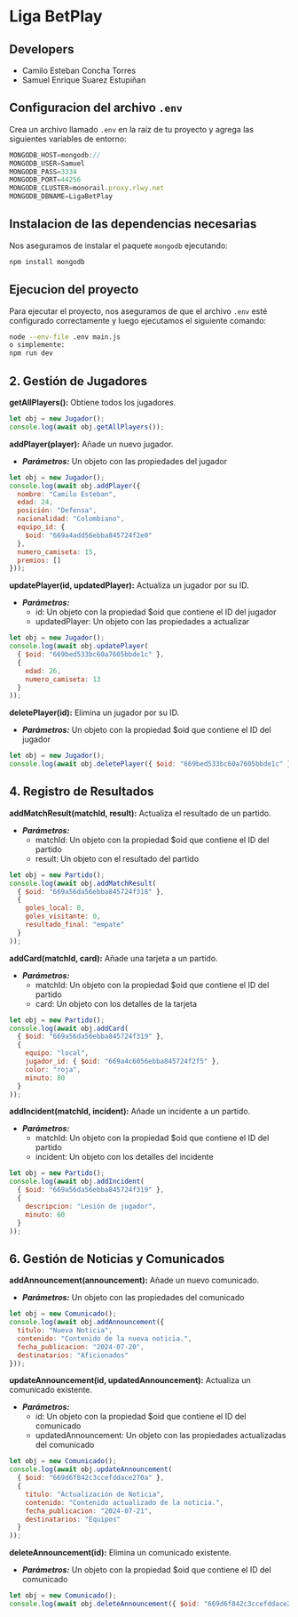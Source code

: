 # Liga BetPlay

## **Developers**

- Camilo Esteban Concha Torres
- Samuel Enrique Suarez Estupiñan

## Configuracion del archivo `.env`

Crea un archivo llamado `.env` en la raíz de tu proyecto y agrega las siguientes variables de entorno:

```javascript
MONGODB_HOST=mongodb://
MONGODB_USER=Samuel
MONGODB_PASS=3334
MONGODB_PORT=44256
MONGODB_CLUSTER=monorail.proxy.rlwy.net
MONGODB_DBNAME=LigaBetPlay
```

## Instalacion de las dependencias necesarias

 Nos aseguramos de instalar el paquete `mongodb` ejecutando:

```bash
npm install mongodb
```

## Ejecucion del proyecto

Para ejecutar el proyecto, nos aseguramos de que el archivo `.env` esté configurado correctamente y luego ejecutamos el siguiente comando:

```bash
node --env-file .env main.js
o simplemente:
npm run dev
```



## **2. Gestión de Jugadores**

**getAllPlayers():** Obtiene todos los jugadores.

```javascript
let obj = new Jugador();
console.log(await obj.getAllPlayers());
```

**addPlayer(player):** Añade un nuevo jugador.
* ***Parámetros:*** Un objeto con las propiedades del jugador

```javascript
let obj = new Jugador();
console.log(await obj.addPlayer({
  nombre: "Camilo Esteban",
  edad: 24,
  posición: "Defensa",
  nacionalidad: "Colombiano",
  equipo_id: {
    $oid: "669a4add56ebba845724f2e0"
  },
  numero_camiseta: 15,
  premios: []
}));
```

**updatePlayer(id, updatedPlayer):** Actualiza un jugador por su ID.
* ***Parámetros:*** 
  - id: Un objeto con la propiedad $oid que contiene el ID del jugador
  - updatedPlayer: Un objeto con las propiedades a actualizar

```javascript
let obj = new Jugador();
console.log(await obj.updatePlayer(
  { $oid: "669bed533bc60a7605bbde1c" },
  {
    edad: 26,
    numero_camiseta: 13
  }
));
```

**deletePlayer(id):** Elimina un jugador por su ID.
* ***Parámetros:*** Un objeto con la propiedad $oid que contiene el ID del jugador

```javascript
let obj = new Jugador();
console.log(await obj.deletePlayer({ $oid: "669bed533bc60a7605bbde1c" }));
```



## **4. Registro de Resultados**

**addMatchResult(matchId, result):** Actualiza el resultado de un partido.
* ***Parámetros:*** 
  - matchId: Un objeto con la propiedad $oid que contiene el ID del partido
  - result: Un objeto con el resultado del partido

```javascript
let obj = new Partido();
console.log(await obj.addMatchResult(
  { $oid: "669a56da56ebba845724f318" },
  {
    goles_local: 0,
    goles_visitante: 0,
    resultado_final: "empate"
  }
));
```

**addCard(matchId, card):** Añade una tarjeta a un partido.
* ***Parámetros:*** 
  - matchId: Un objeto con la propiedad $oid que contiene el ID del partido
  - card: Un objeto con los detalles de la tarjeta

```javascript
let obj = new Partido();
console.log(await obj.addCard(
  { $oid: "669a56da56ebba845724f319" },
  {
    equipo: "local",
    jugador_id: { $oid: "669a4c6056ebba845724f2f5" },
    color: "roja",
    minuto: 80
  }
));
```

**addIncident(matchId, incident):** Añade un incidente a un partido.
* ***Parámetros:*** 
  - matchId: Un objeto con la propiedad $oid que contiene el ID del partido
  - incident: Un objeto con los detalles del incidente

```javascript
let obj = new Partido();
console.log(await obj.addIncident(
  { $oid: "669a56da56ebba845724f319" },
  {
    descripcion: "Lesión de jugador",
    minuto: 60
  }
));
```



## **6. Gestión de Noticias y Comunicados**

**addAnnouncement(announcement):** Añade un nuevo comunicado.
* ***Parámetros:*** Un objeto con las propiedades del comunicado

```javascript
let obj = new Comunicado();
console.log(await obj.addAnnouncement({
  titulo: "Nueva Noticia",
  contenido: "Contenido de la nueva noticia.",
  fecha_publicacion: "2024-07-20",
  destinatarios: "Aficionados"
}));
```

**updateAnnouncement(id, updatedAnnouncement):** Actualiza un comunicado existente.
* ***Parámetros:*** 
  - id: Un objeto con la propiedad $oid que contiene el ID del comunicado
  - updatedAnnouncement: Un objeto con las propiedades actualizadas del comunicado

```javascript
let obj = new Comunicado();
console.log(await obj.updateAnnouncement(
  { $oid: "669d6f842c3ccefddace270a" },
  {
    titulo: "Actualización de Noticia",
    contenido: "Contenido actualizado de la noticia.",
    fecha_publicacion: "2024-07-21",
    destinatarios: "Equipos"
  }
));
```

**deleteAnnouncement(id):** Elimina un comunicado existente.
* ***Parámetros:*** Un objeto con la propiedad $oid que contiene el ID del comunicado

```javascript
let obj = new Comunicado();
console.log(await obj.deleteAnnouncement({ $oid: "669d6f842c3ccefddace270a" }));
```
